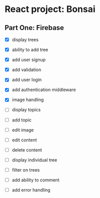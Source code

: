# React project: Bonsai

## Part One: Firebase
- [x] display trees
- [x] ability to add tree
- [x] add user signup
- [x] add validation
- [x] add user login
- [x] add authentication middleware
- [x] image handling
- [ ] display topics
- [ ] add topic
- [ ] edit image
- [ ] edit content
- [ ] delete content
- [ ] display individual tree
- [ ] filter on trees
- [ ] add ability to comment
- [ ] add error handling





